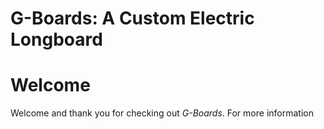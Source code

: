 # G-Boards: A Custom Electric Longboard

# Welcome
Welcome and thank you for checking out _G-Boards_. For more information

